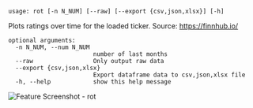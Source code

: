 ```text
usage: rot [-n N_NUM] [--raw] [--export {csv,json,xlsx}] [-h]
```

Plots ratings over time for the loaded ticker. Source: https://finnhub.io/

```
optional arguments:
  -n N_NUM, --num N_NUM
                        number of last months
  --raw                 Only output raw data
  --export {csv,json,xlsx}
                        Export dataframe data to csv,json,xlsx file
  -h, --help            show this help message
```

<img size="1400" alt="Feature Screenshot - rot" src="https://user-images.githubusercontent.com/85772166/140876252-a205e1f6-6698-4c3b-ad7a-9a004787d26b.png">
